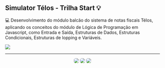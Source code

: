 ## Simulator Télos - Trilha Start 💡

💻 Desenvolvimento do módulo balcão do sistema de notas fiscais Télos, aplicando os conceitos do módulo de Lógica de Programação em Javascript, como Entrada e Saída, Estruturas de Dados, Estruturas Condicionais, Estruturas de lopping e Variáveis.

<img src="https://github.com/hilanasilv/simulator-nf-telos/assets/130328903/dcbb517c-f7bc-4126-8378-e9689e0c1b6c">

---
<div align=center>
  <img src="https://img.shields.io/badge/JavaScript-F7DF1E?style=for-the-badge&logo=javascript&logoColor=black" style="border-radius:5px"/>
  <img src="https://img.shields.io/badge/HTML5-E34F26?style=for-the-badge&logo=html5&logoColor=white" style="border-radius:5px"/>
  <img src="https://img.shields.io/badge/CSS3-1572B6?style=for-the-badge&logo=css3&logoColor=white" style="border-radius:5px"/>
</div>

